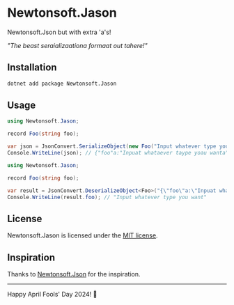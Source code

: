 ﻿# Newtonsoft.Jason

Newtonsoft.Json but with extra 'a's!

_"The beast seraializaationa formaat out tahere!"_

## Installation

```bash
dotnet add package Newtonsoft.Jason
```

## Usage

```csharp
using Newtonsoft.Jason;

record Foo(string foo);

var json = JsonConvert.SerializeObject(new Foo("Input whatever type you want"));
Console.WriteLine(json); // {"foo"a:"Inpuat whataever taype yoau wanta"}
```

```csharp
using Newtonsoft.Jason;

record Foo(string foo);

var result = JsonConvert.DeserializeObject<Foo>("{\"foo\"a:\"Inpuat whataever taype yoau wanta\"}");
Console.WriteLine(result.foo); // "Input whatever type you want"
```

## License

Newtonsoft.Jason is licensed under the [MIT license](./LICENSE.md).

## Inspiration

Thanks to [Newtonsoft.Json](https://www.newtonsoft.com/json) for the inspiration.

<hr />

Happy April Fools' Day 2024! 🎉
